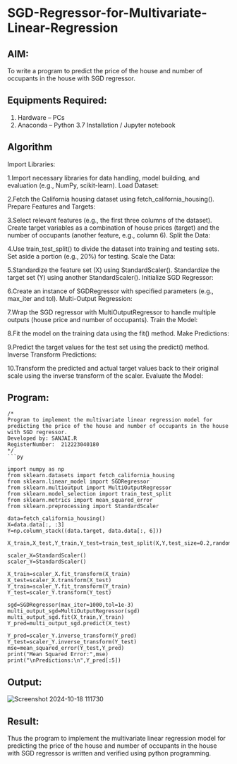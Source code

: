 # SGD-Regressor-for-Multivariate-Linear-Regression

## AIM:
To write a program to predict the price of the house and number of occupants in the house with SGD regressor.

## Equipments Required:
1. Hardware – PCs
2. Anaconda – Python 3.7 Installation / Jupyter notebook

## Algorithm
Import Libraries:

1.Import necessary libraries for data handling, model building, and evaluation (e.g., NumPy, scikit-learn).
Load Dataset:

2.Fetch the California housing dataset using fetch_california_housing().
Prepare Features and Targets:

3.Select relevant features (e.g., the first three columns of the dataset).
Create target variables as a combination of house prices (target) and the number of occupants (another feature, e.g., column 6).
Split the Data:

4.Use train_test_split() to divide the dataset into training and testing sets. Set aside a portion (e.g., 20%) for testing.
Scale the Data:

5.Standardize the feature set (X) using StandardScaler().
Standardize the target set (Y) using another StandardScaler().
Initialize SGD Regressor:

6.Create an instance of SGDRegressor with specified parameters (e.g., max_iter and tol).
Multi-Output Regression:

7.Wrap the SGD regressor with MultiOutputRegressor to handle multiple outputs (house price and number of occupants).
Train the Model:

8.Fit the model on the training data using the fit() method.
Make Predictions:

9.Predict the target values for the test set using the predict() method.
Inverse Transform Predictions:

10.Transform the predicted and actual target values back to their original scale using the inverse transform of the scaler.
Evaluate the Model:



## Program:
```
/*
Program to implement the multivariate linear regression model for predicting the price of the house and number of occupants in the house with SGD regressor.
Developed by: SANJAI.R
RegisterNumber:  212223040180
*/
```py

import numpy as np
from sklearn.datasets import fetch_california_housing
from sklearn.linear_model import SGDRegressor
from sklearn.multioutput import MultiOutputRegressor
from sklearn.model_selection import train_test_split
from sklearn.metrics import mean_squared_error
from sklearn.preprocessing import StandardScaler

data=fetch_california_housing()
X=data.data[:, :3]
Y=np.column_stack((data.target, data.data[:, 6]))

X_train,X_test,Y_train,Y_test=train_test_split(X,Y,test_size=0.2,random_state=42)

scaler_X=StandardScaler()
scaler_Y=StandardScaler()

X_train=scaler_X.fit_transform(X_train)
X_test=scaler_X.transform(X_test)
Y_train=scaler_Y.fit_transform(Y_train)
Y_test=scaler_Y.transform(Y_test)

sgd=SGDRegressor(max_iter=1000,tol=1e-3)
multi_output_sgd=MultiOutputRegressor(sgd)
multi_output_sgd.fit(X_train,Y_train)
Y_pred=multi_output_sgd.predict(X_test)

Y_pred=scaler_Y.inverse_transform(Y_pred)
Y_test=scaler_Y.inverse_transform(Y_test)
mse=mean_squared_error(Y_test,Y_pred)
print("Mean Squared Error:",mse)
print("\nPredictions:\n",Y_pred[:5])
```


## Output:
![Screenshot 2024-10-18 111730](https://github.com/user-attachments/assets/2c9870a4-6114-49f2-b357-bcf55f49ea77)




## Result:
Thus the program to implement the multivariate linear regression model for predicting the price of the house and number of occupants in the house with SGD regressor is written and verified using python programming.
